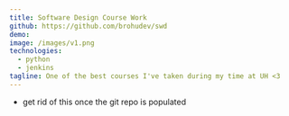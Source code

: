 ```yaml
---
title: Software Design Course Work
github: https://github.com/brohudev/swd
demo: 
image: /images/v1.png
technologies:
  - python
  - jenkins
tagline: One of the best courses I've taken during my time at UH <3
---
```

- get rid of this once the git repo is populated
